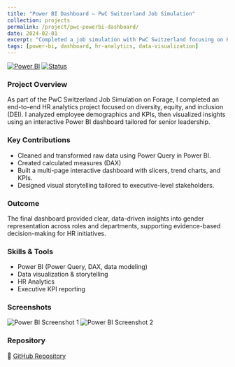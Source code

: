 ```yaml
---
title: "Power BI Dashboard – PwC Switzerland Job Simulation"
collection: projects
permalink: /project/pwc-powerbi-dashboard/
date: 2024-02-01
excerpt: "Completed a job simulation with PwC Switzerland focusing on HR analytics, KPIs, and data-driven storytelling using Power BI. <br/><img src='/images/powerbidashboard.png'>"
tags: [power-bi, dashboard, hr-analytics, data-visualization]
---
```


[![Power BI](https://img.shields.io/badge/PowerBI-Data%20Dashboard-yellow?logo=powerbi)](https://powerbi.microsoft.com/)
[![Status](https://img.shields.io/badge/Status-Completed-brightgreen)]()

### Project Overview

As part of the PwC Switzerland Job Simulation on Forage, I completed an end-to-end HR analytics project focused on diversity, equity, and inclusion (DEI). I analyzed employee demographics and KPIs, then visualized insights using an interactive Power BI dashboard tailored for senior leadership.

### Key Contributions

- Cleaned and transformed raw data using Power Query in Power BI.
- Created calculated measures (DAX)
- Built a multi-page interactive dashboard with slicers, trend charts, and KPIs.
- Designed visual storytelling tailored to executive-level stakeholders.

### Outcome

The final dashboard provided clear, data-driven insights into gender representation across roles and departments, supporting evidence-based decision-making for HR initiatives.

### Skills & Tools

- Power BI (Power Query, DAX, data modeling)
- Data visualization & storytelling
- HR Analytics
- Executive KPI reporting

### Screenshots

![Power BI Screenshot 1](/images/pwc_powerbi_dashboard_1.png)
![Power BI Screenshot 2](/images/pwc_powerbi_dashboard_2.png)

### Repository

🔗 [GitHub Repository](https://github.com/helenzhupnyk/Power_BI_Dashboard_PwC_Switzerland_-Job_Simulation)
